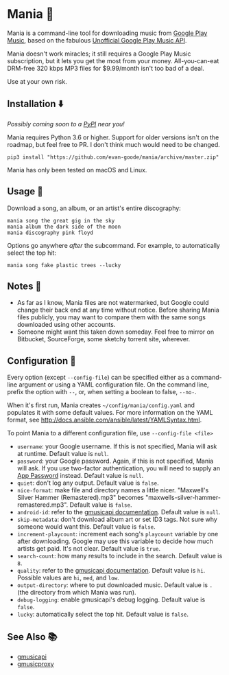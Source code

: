 # Mania 👻
Mania is a command-line tool for downloading music from [Google Play Music](http://play.google.com/music), based on the fabulous [Unofficial Google Play Music API](https://github.com/simon-weber/gmusicapi).

Mania doesn't work miracles; it still requires a Google Play Music subscription, but it lets you get the most from your money. All-you-can-eat DRM-free 320 kbps MP3 files for $9.99/month isn't too bad of a deal.

Use at your own risk.

## Installation :arrow_down:
_Possibly coming soon to a [PyPI](https://pypi.python.org/pypi) near you!_

Mania requires Python 3.6 or higher. Support for older versions isn't on the roadmap, but feel free to PR. I don't think much would need to be changed.

```
pip3 install "https://github.com/evan-goode/mania/archive/master.zip"
```

Mania has only been tested on macOS and Linux.

## Usage :muscle:
Download a song, an album, or an artist's entire discography:

```
mania song the great gig in the sky
mania album the dark side of the moon
mania discography pink floyd
```

Options go anywhere _after_ the subcommand. For example, to automatically select the top hit:
```
mania song fake plastic trees --lucky
```

## Notes :memo:
- As far as I know, Mania files are not watermarked, but Google could change their back end at any time without notice. Before sharing Mania files publicly, you may want to compare them with the same songs downloaded using other accounts.
- Someone might want this taken down someday. Feel free to mirror on Bitbucket, SourceForge, some sketchy torrent site, wherever.

## Configuration :wrench:
Every option (except `--config-file`) can be specified either as a command-line argument or using a YAML configuration file. On the command line, prefix the option with `--`, or, when setting a boolean to false, `--no-`.

When it's first run, Mania creates `~/config/mania/config.yaml` and populates it with some default values. For more information on the YAML format, see http://docs.ansible.com/ansible/latest/YAMLSyntax.html.

To point Mania to a different configuration file, use `--config-file <file>`

- `username`: your Google username. If this is not specified, Mania will ask at runtime. Default value is `null`.
- `password`: your Google password. Again, if this is not specified, Mania will ask. If you use two-factor authentication, you will need to supply an [App Password](https://support.google.com/accounts/answer/185833?hl=en) instead. Default value is `null`.
- `quiet`: don't log any output. Default value is `false`.
- `nice-format`: make file and directory names a little nicer. "Maxwell's Silver Hammer (Remastered).mp3" becomes "maxwells-silver-hammer-remastered.mp3". Default value is `false`.
- `android-id`: refer to the [gmusicapi documentation](http://unofficial-google-music-api.readthedocs.io/en/latest/reference/mobileclient.html?highlight=android_id#gmusicapi.clients.Mobileclient.login). Default value is `null`.
- `skip-metadata`: don't download album art or set ID3 tags. Not sure why someone would want this. Default value is `false`.
- `increment-playcount`: increment each song's `playcount` variable by one after downloading. Google may use this variable to decide how much artists get paid. It's not clear. Default value is `true`.
- `search-count`: how many results to include in the search. Default value is `8`.
- `quality`: refer to the [gmusicapi documentation](http://unofficial-google-music-api.readthedocs.io/en/latest/reference/mobileclient.html?highlight=quality#gmusicapi.clients.Mobileclient.get_stream_url). Default value is `hi`. Possible values are `hi`, `med`, and `low`.
- `output-directory`: where to put downloaded music. Default value is `.` (the directory from which Mania was run).
- `debug-logging`: enable gmusicapi's debug logging. Default value is `false`.
- `lucky`: automatically select the top hit. Default value is `false`.

## See Also :books:
* [gmusicapi](https://unofficial-google-music-api.readthedocs.io/en/latest/)
* [gmusicproxy](http://gmusicproxy.net/)
